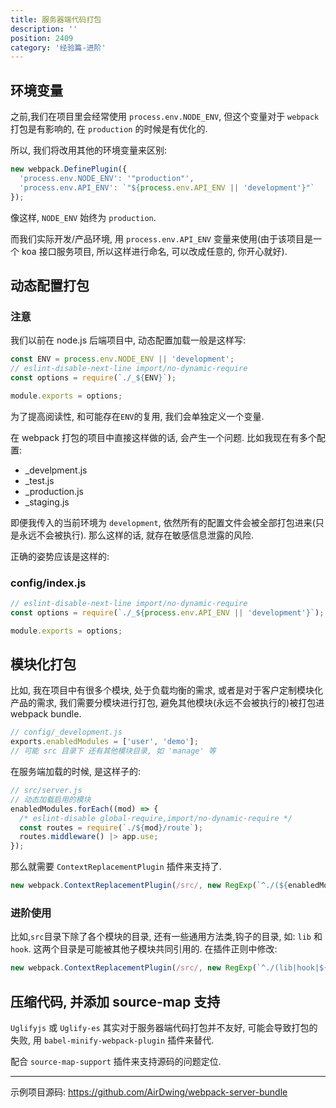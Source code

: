 ```yaml
---
title: 服务器端代码打包
description: ''
position: 2409
category: '经验篇-进阶'
---
```


## 环境变量

之前,我们在项目里会经常使用 `process.env.NODE_ENV`, 但这个变量对于 `webpack`打包是有影响的, 在 `production` 的时候是有优化的.

所以, 我们将改用其他的环境变量来区别:

```js
new webpack.DefinePlugin({
  'process.env.NODE_ENV': '"production"',
  'process.env.API_ENV': `"${process.env.API_ENV || 'development'}"`
});
```

像这样, `NODE_ENV` 始终为 `production`.

而我们实际开发/产品环境, 用 `process.env.API_ENV` 变量来使用(由于该项目是一个 koa 接口服务项目, 所以这样进行命名, 可以改成任意的, 你开心就好).

<adsbygoogle></adsbygoogle>

<adsbygoogle></adsbygoogle>

## 动态配置打包

### 注意

我们以前在 node.js 后端项目中, 动态配置加载一般是这样写:

```js
const ENV = process.env.NODE_ENV || 'development';
// eslint-disable-next-line import/no-dynamic-require
const options = require(`./_${ENV}`);

module.exports = options;
```

为了提高阅读性, 和可能存在`ENV`的复用, 我们会单独定义一个变量.

在 webpack 打包的项目中直接这样做的话, 会产生一个问题. 比如我现在有多个配置:

- \_develpment.js
- \_test.js
- \_production.js
- \_staging.js

即便我传入的当前环境为 `development`, 依然所有的配置文件会被全部打包进来(只是永远不会被执行). 那么这样的话, 就存在敏感信息泄露的风险.

正确的姿势应该是这样的:

### config/index.js

```js
// eslint-disable-next-line import/no-dynamic-require
const options = require(`./_${process.env.API_ENV || 'development'}`);

module.exports = options;
```

## 模块化打包

比如, 我在项目中有很多个模块, 处于负载均衡的需求, 或者是对于客户定制模块化产品的需求, 我们需要分模块进行打包, 避免其他模块(永远不会被执行的)被打包进 webpack bundle.

```js
// config/_development.js
exports.enabledModules = ['user', 'demo'];
// 可能 src 目录下 还有其他模块目录, 如 'manage' 等
```

在服务端加载的时候, 是这样子的:

```js
// src/server.js
// 动态加载启用的模块
enabledModules.forEach((mod) => {
  /* eslint-disable global-require,import/no-dynamic-require */
  const routes = require(`./${mod}/route`);
  routes.middleware() |> app.use;
});
```

那么就需要 `ContextReplacementPlugin` 插件来支持了.

```js
new webpack.ContextReplacementPlugin(/src/, new RegExp(`^./(${enabledModules.join('|')})/.*$`));
```

### 进阶使用

比如,`src`目录下除了各个模块的目录, 还有一些通用方法类,钩子的目录, 如: `lib` 和 `hook`. 这两个目录是可能被其他子模块共同引用的. 在插件正则中修改:

```js
new webpack.ContextReplacementPlugin(/src/, new RegExp(`^./(lib|hook|${enabledModules.join('|')})/.*$`));
```

## 压缩代码, 并添加 source-map 支持

`Uglifyjs` 或 `Uglify-es` 其实对于服务器端代码打包并不友好, 可能会导致打包的失败, 用 `babel-minify-webpack-plugin` 插件来替代.

配合 `source-map-support` 插件来支持源码的问题定位.

---

示例项目源码: <https://github.com/AirDwing/webpack-server-bundle>
